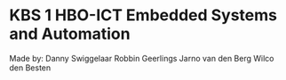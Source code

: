 # KBS 1 HBO-ICT Embedded Systems and Automation
Made by:
	Danny Swiggelaar
	Robbin Geerlings
	Jarno van den Berg
	Wilco den Besten

